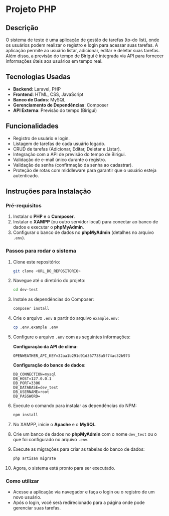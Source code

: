 # Projeto PHP

## Descrição
O sistema de teste é uma aplicação de gestão de tarefas (to-do list), onde os usuários podem realizar o registro e login para acessar suas tarefas. A aplicação permite ao usuário listar, adicionar, editar e deletar suas tarefas. Além disso, a previsão do tempo de Birigui é integrada via API para fornecer informações úteis aos usuários em tempo real.

## Tecnologias Usadas
- **Backend**: Laravel, PHP
- **Frontend**: HTML, CSS, JavaScript
- **Banco de Dados**: MySQL
- **Gerenciamento de Dependências**: Composer
- **API Externa**: Previsão do tempo (Birigui)

## Funcionalidades
- Registro de usuário e login.
- Listagem de tarefas de cada usuário logado.
- CRUD de tarefas (Adicionar, Editar, Deletar e Listar).
- Integração com a API de previsão do tempo de Birigui.
- Validação de e-mail único durante o registro.
- Validação de senha (confirmação da senha ao cadastrar).
- Proteção de rotas com middleware para garantir que o usuário esteja autenticado.

## Instruções para Instalação

### Pré-requisitos
1. Instalar o **PHP** e o **Composer**.
2. Instalar o **XAMPP** (ou outro servidor local) para conectar ao banco de dados e executar o **phpMyAdmin**.
3. Configurar o banco de dados no **phpMyAdmin** (detalhes no arquivo `.env`).

### Passos para rodar o sistema
1. Clone este repositório:

    ```bash
    git clone <URL_DO_REPOSITORIO>
    ```

2. Navegue até o diretório do projeto:

    ```bash
    cd dev-test
    ```

3. Instale as dependências do Composer:

    ```bash
    composer install
    ```

4. Crie o arquivo `.env` a partir do arquivo `example.env`:

    ```bash
    cp .env.example .env
    ```

5. Configure o arquivo `.env` com as seguintes informações:
   
    **Configuração da API de clima:**
    ```plaintext
    OPENWEATHER_API_KEY=32aa1b291d91d367738a5f74ac32b973
    ```

    **Configuração do banco de dados:**
    ```plaintext
    DB_CONNECTION=mysql
    DB_HOST=127.0.0.1
    DB_PORT=3306
    DB_DATABASE=dev_test
    DB_USERNAME=root
    DB_PASSWORD=
    ```

6. Execute o comando para instalar as dependências do NPM:

    ```bash
    npm install
    ```

7. No XAMPP, inicie o **Apache** e o **MySQL**.

8. Crie um banco de dados no **phpMyAdmin** com o nome `dev_test` ou o que foi configurado no arquivo `.env`.

9. Execute as migrações para criar as tabelas do banco de dados:

    ```bash
    php artisan migrate
    ```

10. Agora, o sistema está pronto para ser executado.

### Como utilizar
- Acesse a aplicação via navegador e faça o login ou o registro de um novo usuário.
- Após o login, você será redirecionado para a página onde pode gerenciar suas tarefas.
